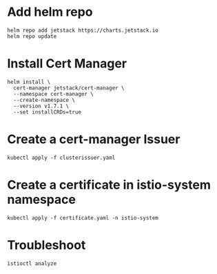 # Add helm repo
```
helm repo add jetstack https://charts.jetstack.io
helm repo update
```
# Install Cert Manager
```
helm install \
  cert-manager jetstack/cert-manager \
  --namespace cert-manager \
  --create-namespace \
  --version v1.7.1 \
  --set installCRDs=true
```

# Create a cert-manager Issuer
```
kubectl apply -f clusterissuer.yaml
```

# Create a certificate in istio-system namespace
```
kubectl apply -f certificate.yaml -n istio-system
```

# Troubleshoot
```
istioctl analyze
```

